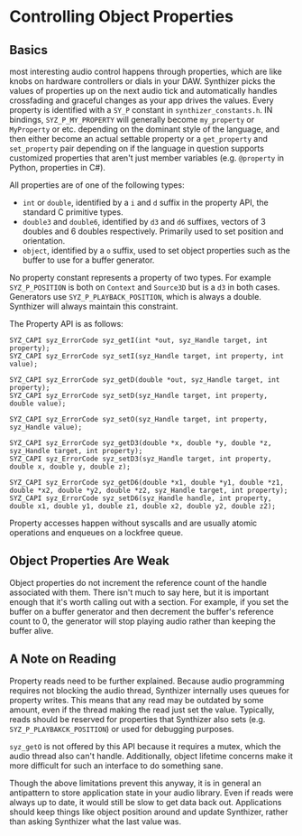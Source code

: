 # Controlling Object Properties

## Basics

most interesting audio control happens through properties, which are like knobs
on hardware controllers or dials in your DAW.  Synthizer picks the values of
properties up on the next audio tick and automatically handles crossfading and
graceful changes as your app drives the values.  Every property is identified
with a `SY_P` constant in `synthizer_constants.h`.  IN bindings,
`SYZ_P_MY_PROPERTY` will generally become `my_property` or `MyProperty` or etc.
depending on the dominant style of the language, and then either become an
actual settable property or a `get_property` and `set_property` pair depending
on if the language in question supports customized properties that aren't just
member variables (e.g. `@property` in Python, properties in C#).

All properties are of one of the following types:

- `int` or `double`, identified by a `i` and `d` suffix in the property API, the
  standard C primitive types.
- `double3` and `double6`, identified by `d3` and `d6` suffixes, vectors of 3
  doubles and 6 doubles respectively.  Primarily used to set position and
  orientation.
- `object`, identified by a `o` suffix, used to set object properties such as
  the buffer to use for a buffer generator.

No property constant represents a property of two types.  For example
`SYZ_P_POSITION` is both on `Context` and `Source3D` but is a `d3` in both
cases.  Generators use `SYZ_P_PLAYBACK_POSITION`, which is always a double.
Synthizer will always maintain this constraint.

The Property API is as follows:

```
SYZ_CAPI syz_ErrorCode syz_getI(int *out, syz_Handle target, int property);
SYZ_CAPI syz_ErrorCode syz_setI(syz_Handle target, int property, int value);

SYZ_CAPI syz_ErrorCode syz_getD(double *out, syz_Handle target, int property);
SYZ_CAPI syz_ErrorCode syz_setD(syz_Handle target, int property, double value);

SYZ_CAPI syz_ErrorCode syz_setO(syz_Handle target, int property, syz_Handle value);

SYZ_CAPI syz_ErrorCode syz_getD3(double *x, double *y, double *z, syz_Handle target, int property);
SYZ_CAPI syz_ErrorCode syz_setD3(syz_Handle target, int property, double x, double y, double z);

SYZ_CAPI syz_ErrorCode syz_getD6(double *x1, double *y1, double *z1, double *x2, double *y2, double *z2, syz_Handle target, int property);
SYZ_CAPI syz_ErrorCode syz_setD6(syz_Handle handle, int property, double x1, double y1, double z1, double x2, double y2, double z2);
```


Property accesses happen without syscalls and are usually atomic operations and
enqueues on a lockfree queue.

## Object Properties Are Weak

Object properties do not increment the reference count of the handle associated
with them.  There isn't much to say here, but it is important enough that it's
worth calling out with a section.  For example, if you set the buffer on a
buffer generator and then decrement the buffer's reference count to 0, the
generator will stop playing audio rather than keeping the buffer alive.

## A Note on Reading

Property reads need to be further explained.  Because audio programming requires
not blocking the audio thread, Synthizer internally uses queues for property
writes.  This means that any read may be outdated by some amount, even if the
thread making the read just set the value.  Typically, reads should be reserved
for properties that Synthizer also sets (e.g. `SYZ_P_PLAYBAKCK_POSITION`) or
used for debugging purposes.

`syz_getO` is not offered by this API because it requires a mutex, which the
audio thread also can't handle.  Additionally, object lifetime concerns make it
more difficult for such an interface to do something sane.

Though the above limitations prevent this anyway, it is in general an
antipattern to store application state in your audio library.  Even if reads
were always up to date, it would still be slow to get data back out.
Applications should keep things like object position around and update
Synthizer, rather than asking Synthizer what the last value was.
